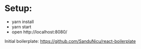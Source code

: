 # Setup:
- yarn install
- yarn start
- open http://localhost:8080/

Initial boilerplate:
https://github.com/SanduNicu/react-boilerplate
